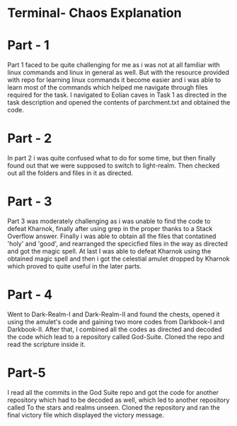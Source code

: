 # Terminal- Chaos Explanation
# Part - 1
Part 1 faced to be quite challenging for me as i was not at all familiar with linux commands and linux in general as well. But with the resource provided with repo for learning linux commands it become easier and i was able to learn most of the commands which helped me navigate through files required for the task. I navigated to Eolian caves in Task 1 as directed in the task description and opened the contents of parchment.txt and obtained the code.


# Part - 2
In part 2 i was quite confused what to do for some time, but then finally found out that we were supposed to switch to light-realm. Then checked out all the folders and files in it as directed.


# Part - 3
Part 3 was moderately challenging as i was unable to find the code to defeat Kharnok, finally after using grep in the proper thanks to a Stack Overflow answer. Finally i was able to obtain all the files that contatined 'holy' and 'good', and rearranged the specicfied files in the way as directed and got the magic spell. At last I was able to defeat Kharnok using the obtained magic spell and then i got the celestial amulet dropped by Kharnok which proved to quite useful in the later parts.


# Part - 4
Went to Dark-Realm-I and Dark-Realm-II and found the chests, opened it using the amulet's code and gaining two more codes from Darkbook-I and Darkbook-II. After that, I combined all the codes as directed and decoded the code which lead to a repository called God-Suite. Cloned the repo and read the scripture inside it.

# Part-5
I read all the commits in the God Suite repo and got the code for another repository which had to be decoded as well, which led to another repository called To the stars and realms unseen. Cloned the repository and ran the final victory file which displayed the victory message.

